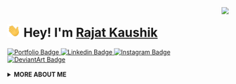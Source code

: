 <img align="right" src="https://media.giphy.com/media/d31vTpVi1LAcDvdm/giphy.gif" height="160px" width="auto">

<h1 align="left"><img src="https://raw.githubusercontent.com/itsRajat/itsRajat/main/wave.gif" width="30px"><strong> Hey! I'm <a href="https://rajatk.tech">Rajat Kaushik</a></strong>
</h1>

<a target="_blank" href="https://rajatk.tech">
<img src="https://img.shields.io/badge/-Portfolio-141414?style=for-the-badge&logo=Bitrise&logoColor=white&link=https://rajatk.tech" alt="Portfolio Badge">
</a>
<a target="_blank" href="https://linkedin.com/in/itsrajatkaushik/">
<img src="https://img.shields.io/badge/-Linkedin-blue?style=for-the-badge&logo=Linkedin&logoColor=white&link=https://linkedin.com/in/itsrajatkaushik/" alt="Linkedin Badge">
</a>
<a target="_blank" href="https://instagram.com/rajatplease/">
<img src="https://img.shields.io/badge/-Instagram-E1306C?style=for-the-badge&logo=Instagram&logoColor=white&link=https://instagram.com/rajatplease/" alt="Instagram Badge">
</a>
<a target="_blank" href="https://www.deviantart.com/eclipssse/">
<img src="https://img.shields.io/badge/-DeviantArt-darkgreen?style=for-the-badge&logo=DeviantArt&logoColor=white&link=https://www.deviantart.com/eclipssse" alt="DeviantArt Badge">
</a>
<br>

<br>

  <details>
    <summary>
    <strong>MORE ABOUT ME</strong>
    </summary>

```javascript
const itsRajat = {
  fullName: 'Rajat Kaushik',
  availableForHire: true,
  education: "UnderGraduate",
  degree: "Computer Science Engineering",
  codesIn: ["Javascript", "Java", "HTML", "CSS", "Dart"],
  values: ["Good UI/UX", "Performance", "Product Focus", "Branding"],
  toolsAndFrameworks: ["React", "Flutter", "Photoshop", "XenForo", "Sass", "Wordpress", "Design", "Firebase"],
  currentlyLearning: ["Figma", "GraphQL", "Spring Boot", "Guitar"],
  enjoys: ['Reading Books on Neuropsychology, Spirituality & Entrepreneurship', 'Listening to Podcasts & Music', 
           'Working Out', 'Cooking & Baking', 'Art'],
  portfolioLink: 'https://www.rajatk.tech/'
  username: 'itsRajat'
}

const res = (function fullTimePositionAvailable(hire) {
if (lookingToHire && hire === 'itsRajat') {
    status = 200;
    return 'Success';
  } else throw new Error('You should hire @itsRajat')
})(itsRajat.username);

console.log(res); //Success

```

I am Rajat Kaushik, a 22-year old Software Developer & Graphic Designer from India.

I've had a keen interest in building things since I was a kid; from breaking & modifying RC cars, running my own multiplayer game servers (mostly in SA:MP) to developing large-scale applications, I've always had passion for translating complex problems into engaging experiences. I'm in the final year of my CompSci (CSE) Degree at Chandigarh University and currently looking for a full-time opportunity at a product-based company to grow, learn & contribute at.

Some of the technologies I've been learning/using recently -
Java | JavaScript (ES6+) | Photoshop | Flutter/Dart | React | HTML & CSS | WordPress | XenForo

When I'm not doing all of that, I can be found reading books (Neuroscience/Self-Improvement/Psychology stuff mostly), listening to podcasts, working out, playing COD or just experimenting with a new recipe in my kitchen (or cleaning the mess afterwards before my mom finds out :S).

You can view my portfolio, resume & more at https://www.rajatk.tech/

Have a good day =)

<img src="https://media.giphy.com/media/RhwkGhrlj3NVSOxWSN/giphy.gif" height="30"> <em><b>I enjoy meeting new people</b> so if you have any questions or just wanna say hi, feel free to <a target="_blank" href="https://github.com/itsrajat/itsrajat/issues/new/choose"><strong> create an issue</strong></a> & I'll be happy to exchange our views on life, death, dinosaurs & everything in between :3</b> </em>


<a target="_blank" href="https://github.com/itsRajat/itsRajat/">
<img src="https://img.shields.io/badge/dynamic/json?url=https://api.countapi.xyz/hit/visitor-badge/itsRajat&style=for-the-badge&label=visitors&query=value&color=0F0F1A&labelColor=0F0F1A" alt="itsrajat's vistors">
</a>

  </details>



<!--
**itsRajat/itsRajat** is a ✨ _special_ ✨ repository because its `README.md` (this file) appears on your GitHub profile.

